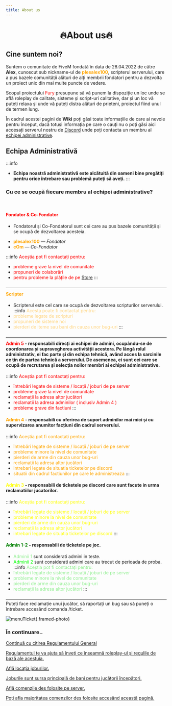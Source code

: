```yaml
---
title: About us
---
```


<script setup>
    import HomeClip from '/.vitepress/components/HomeClip.vue'
</script>

# <center><span class="title-font">:fire:About us:fire:</span></center>

## <span class="header-font">Cine suntem noi?</span>

Suntem o comunitate de FiveM fondată în data de 28.04.2022 de către **Alex**, cunoscut sub nickname-ul de <span style="color:orange">**plesalex100**</span>, scripterul serverului, care a pus bazele comunității alături de alți membrii fondatori pentru a dezvolta un proiect unic din mai multe puncte de vedere.

Scopul proiectului <span style="color:red">Fury</span> presupune să vă punem la dispoziție un loc unde se află roleplay de calitate, sisteme și script-uri calitative, dar și un loc vă puteți relaxa și unde vă puteți distra alături de prieteni, proiectul fiind unul de termen lung.

În cadrul acestei pagini de **Wiki** poți găsi toate informațiile de care ai nevoie pentru început, dacă totuși informația pe care o cauți nu o poți găsi aici accesați serverul nostru de [Discord](https://discord.com/invite/furyro) unde poți contacta un membru al [echipei administrative](#echipa-administrativa).

<center><HomeClip /></center>

## <span class="header-font">Echipa Administrativă</span>

:::info
- **Echipa noastră administrativă este alcătuită din oameni bine pregătiți pentru orice întrebare sau problemă puteți să aveți.**
:::

### Cu ce se ocupă fiecare membru al echipei administrative?

<br/>

#### <span style="color:red">Fondator & Co-Fondator</span>
- Fondatorul și Co-Fondatorul sunt cei care au pus bazele comunității și se ocupă de dezvoltarea acesteia.
<div class="admin-team-list">

- <span style="color:orange; font-weight:bold;">plesalex100</span> <span style="font-style:italic;">— Fondator</span>
- <span style="color:orange; font-weight:bold;">cOm</span> <span style="font-style:italic;">— Co-Fondator</span>

</div>

:::info <span style="color:red">Aceștia pot fi contactați pentru:</span>
- <span style="color:red">probleme grave la nivel de comunitate</span>
- <span style="color:red">propuneri de colaborări</span>
- <span style="color:red">pentru probleme la plățile de pe [Store](https://store.furyrp.ro)</span>
:::

<hr style="transform: translateY(10px)"/>

#### <span style="color:orange">Scripter</span>
- Scripterul este cel care se ocupă de dezvoltarea scripturilor serverului.
:::info <span style="color:#FFD580">Acesta poate fi contactat pentru:</span>
- <span style="color:#FFD580">probleme legate de scripturi</span>
- <span style="color:#FFD580">propuneri de sisteme noi</span>
- <span style="color:#FFD580">pierderi de iteme sau bani din cauza unor bug-uri</span>
:::

<hr style="transform: translateY(10px)"/>

#### <span style="color:red">Admin 5</span> - responsabili direcți ai echipei de admini, ocupându-se de coordonarea și supravegherea activității acestora. Pe lângă rolul administrativ, ei fac parte și din echipa tehnică, având acces la sarcinile ce țin de partea tehnică a serverului. De asemenea, ei sunt cei care se ocupă de recrutarea și selecția noilor membri ai echipei administrative.
:::info <span style="color:red">Aceștia pot fi contactați pentru:</span>
- <span style="color:red">întrebări legate de sisteme / locații / joburi de pe server</span>
- <span style="color:red">probleme grave la nivel de comunitate</span>
- <span style="color:red">reclamații la adresa altor jucători</span>
- <span style="color:red">reclamatii la adresa adminilor ( inclusiv Admin 4 )</span>
- <span style="color:red">probleme grave din factiuni</span>
:::

#### <span style="color:orange">Admin 4</span> - responsabili cu oferirea de suport adminilor mai mici și cu supervizarea anumitor facțiuni din cadrul serverului.
:::info <span style="color:orange">Aceștia pot fi contactați pentru:</span>
- <span style="color:orange">întrebări legate de sisteme / locații / joburi de pe server</span>
- <span style="color:orange">probleme minore la nivel de comunitate</span>
- <span style="color:orange">pierderi de arme din cauza unor bug-uri</span>
- <span style="color:orange">reclamații la adresa altor jucători</span>
- <span style="color:orange">intrebari legate de situatia ticketelor pe discord</span>
- <span style="color:orange">situatii din cadrul factiunilor pe care le administreaza</span>
:::

#### <span style="color:yellow">Admin 3</span> - responsabili de ticketele pe discord care sunt facute in urma reclamatiilor jucatorilor.
:::info <span style="color:yellow">Aceștia pot fi contactați pentru:</span>
- <span style="color:yellow">întrebări legate de sisteme / locații / joburi de pe server</span>
- <span style="color:yellow">probleme minore la nivel de comunitate</span>
- <span style="color:yellow">pierderi de arme din cauza unor bug-uri</span>
- <span style="color:yellow">reclamații la adresa altor jucători</span>
- <span style="color:yellow">intrebari legate de situatia ticketelor pe discord</span>
:::

#### <span style="color:green">Admin 1-2</span> - responsabili de ticketele pe joc.
- <span style="color:#90EE90"> Adminii 1 </span> sunt considerati admini in teste.
- <span style="color:lime"> Adminii 2 </span> sunt considerati admini care au trecut de perioada de proba.
:::info <span style="color:#90EE90">Aceștia pot fi contactați pentru:</span>
- <span style="color:#90EE90">întrebări legate de sisteme / locații / joburi de pe server</span>
- <span style="color:#90EE90">probleme minore la nivel de comunitate</span>
- <span style="color:#90EE90">pierderi de arme din cauza unor bug-uri</span>
- <span style="color:#90EE90">reclamații la adresa altor jucători</span>
:::

<hr style="transform: translateY(10px)"/>

Puteți face reclamație unui jucător, să raportați un bug sau să puneți o întrebare accesând comanda /ticket.

![menuTicket](https://i.imgur.com/xbsLv2a.png){.framed-photo}

### <span class="header-font">În continuare..</span>

<div class="vt-box-container next-steps">
  <a class="vt-box" href="/informatii/regulament.html">
    <p class="next-steps-link">Continuă cu citirea Regulamentului General</p>
    <p class="next-steps-caption">Regulamentul te va ajuta să înveți ce înseamnă roleplay-ul și regulile de bază ale acestuia.</p>
  </a>
  <a class="vt-box" href="/jobs/locatii.html">
    <p class="next-steps-link">Află locația joburilor.</p>
    <p class="next-steps-caption">Joburile sunt sursa principală de bani pentru jucătorii începători.</p>
  </a>
  <a class="vt-box" href="/informatii/comenzi.html">
    <p class="next-steps-link">Află comenzile des folosite pe server.</p>
    <p class="next-steps-caption">Poți afla majoritatea comenzilor des folosite accesând această pagină.</p>
  </a>
</div>

<!-- <Rating /> -->